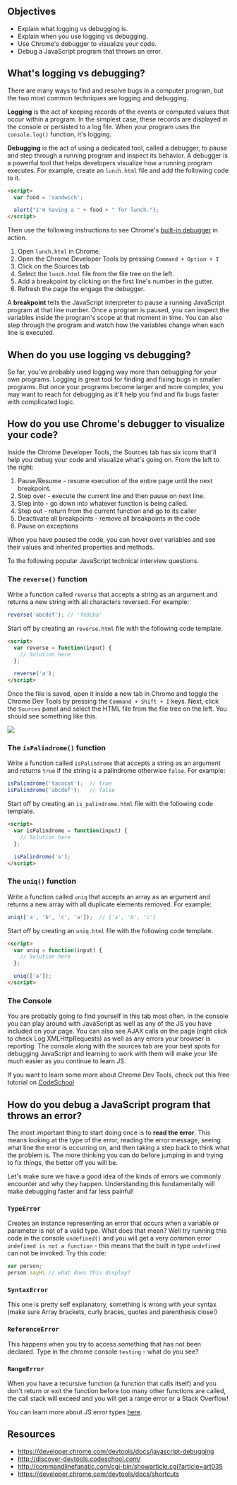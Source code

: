 ## Objectives

- Explain what logging vs debugging is.
- Explain when you use logging vs debugging.
- Use Chrome's debugger to visualize your code.
- Debug a JavaScript program that throws an error.

## What's logging vs debugging?

There are many ways to find and resolve bugs in a computer program, but the two most common techniques are logging and debugging.

**Logging** is the act of keeping records of the events or computed values that occur within a program. In the simplest case, these records are displayed in the console or persisted to a log file. When your program uses the `console.log()` function, it's logging.

**Debugging** is the act of using a dedicated tool, called a debugger, to pause and step through a running program and inspect its behavior. A debugger is a powerful tool that helps developers visualize how a running program executes. For example, create an `lunch.html` file and add the following code to it.

```html
<script>
  var food = 'sandwich';

  alert("I'm having a " + food + " for lunch.");
</script>
```

Then use the following instructions to see Chrome's [built-in debugger](https://developer.chrome.com/devtools/docs/javascript-debugging) in action.

1. Open `lunch.html` in Chrome.
1. Open the Chrome Developer Tools by pressing `Command + Option + I`
1. Click on the Sources tab.
1. Select the `lunch.html` file from the file tree on the left.
1. Add a breakpoint by clicking on the first line's number in the gutter.
1. Refresh the page the engage the debugger.

A **breakpoint** tells the JavaScript interpreter to pause a running JavaScript program at that line number. Once a program is paused, you can inspect the variables inside the program's scope at that moment in time. You can also step through the program and watch how the variables change when each line is executed.

## When do you use logging vs debugging?

So far, you've probably used logging way more than debugging for your own programs. Logging is great tool for finding and fixing bugs in smaller programs. But once your programs become larger and more complex, you may want to reach for debugging as it'll help you find and fix bugs faster with complicated logic.

## How do you use Chrome's debugger to visualize your code?

Inside the Chrome Developer Tools, the Sources tab has six icons that'll help you debug your code and visualize what's going on. From the left to the right:

1. Pause/Resume - resume execution of the entire page until the next breakpoint.
2. Step over - execute the current line and then pause on next line.
3. Step into - go down into whatever function is being called.
4. Step out - return from the current function and go to its caller
5. Deactivate all breakpoints - remove all breakpoints in the code
6. Pause on exceptions

When you have paused the code, you can hover over variables and see their values and inherited properties and methods.

To the following popular JavaScript technical interview questions.

### The `reverse()` function

Write a function called `reverse` that accepts a string as an argument and returns a new string with all characters reversed. For example:

```javascript
reverse('abcdef'); // 'fedcba'
```

Start off by creating an `reverse.html` file with the following code template.

```html
<script>
  var reverse = function(input) {
    // Solution here
  };

  reverse('a');
</script>
```

Once the file is saved, open it inside a new tab in Chrome and toggle the Chrome Dev Tools by pressing the `Command + Shift + I` keys. Next, click the `Sources` panel and select the HTML file from the file tree on the left. You should see something like this.

![](https://i.imgur.com/xSIMANs.png)

### The `isPalindrome()` function

Write a function called `isPalindrome` that accepts a string as an argument and returns `true` if the string is a palindrome otherwise `false`. For example:

```javascript
isPalindrome('tacocat');  // true
isPalindrome('abcdef');   // false
```

Start off by creating an `is_palindrome.html` file with the following code template.

```html
<script>
  var isPalindrome = function(input) {
    // Solution here
  };

  isPalindrome('a');
</script>
```

### The `uniq()` function

Write a function called `uniq` that accepts an array as an argument and returns a new array with all duplicate elements removed. For example:

```javascript
uniq(['a', 'b', 'c', 'a']);  // ['a', 'b', 'c']
```

Start off by creating an `uniq.html` file with the following code template.

```html
<script>
  var uniq = function(input) {
    // Solution here
  };

  uniq(['a']);
</script>
```

### The Console

You are probably going to find yourself in this tab most often. In the console you can play around with JavaScript as well as any of the JS you have included on your page. You can also see AJAX calls on the page (right click to check Log XMLHttpRequests) as well as any errors your browser is reporting. The console along with the sources tab are your best spots for debugging JavaScript and learning to work with them will make your life much easier as you continue to learn JS.

If you want to learn some more about Chrome Dev Tools, check out this free tutorial on [CodeSchool](http://discover-devtools.codeschool.com/?locale=en)

## How do you debug a JavaScript program that throws an error?

The most important thing to start doing once is to **read the error**. This means looking at the type of the error, reading the error message, seeing what line the error is occurring on, and then taking a step back to think what the problem is. The more thinking you can do before jumping in and trying to fix things, the better off you will be.

Let's make sure we have a good idea of the kinds of errors we commonly encounter and why they happen. Understanding this fundamentally will make debugging faster and far less painful!

### `TypeError`

Creates an instance representing an error that occurs when a variable or parameter is not of a valid type. What does that mean? Well try running this code in the console `undefined()` and you will get a very common error `undefined is not a function` - this means that the built in type `undefined` can not be invoked. Try this code:

```js
var person;
person.sayHi // what does this display?
```

### `SyntaxError`

This one is pretty self explanatory, something is wrong with your syntax (make sure Array brackets, curly braces, quotes and parenthesis close!)

### `ReferenceError`

This happens when you try to access something that has not been declared. Type in the chrome console `testing` - what do you see?

### `RangeError`

When you have a recursive function (a function that calls itself) and you don't return or exit the function before too many other functions are called, the call stack will exceed and you will get a range error or a Stack Overflow!

You can learn more about JS error types [here](https://developer.mozilla.org/en-US/docs/Web/JavaScript/Reference/Global_Objects/Error).

## Resources

- https://developer.chrome.com/devtools/docs/javascript-debugging
- http://discover-devtools.codeschool.com/
- http://commandlinefanatic.com/cgi-bin/showarticle.cgi?article=art035
- https://developer.chrome.com/devtools/docs/shortcuts
